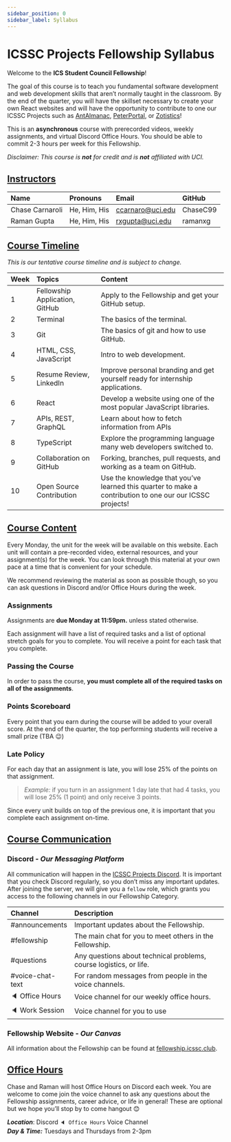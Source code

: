 ```yaml
---
sidebar_position: 0
sidebar_label: Syllabus
---
```


# ICSSC Projects Fellowship Syllabus
Welcome to the **ICS Student Council Fellowship**!

The goal of this course is to teach you fundamental software development and web development skills that aren’t normally taught in the classroom. By the end of the quarter, you will have the skillset necessary to create your own React websites and will have the opportunity to contribute to one our ICSSC Projects such as [AntAlmanac](https://antalmanac.com), [PeterPortal](http://peterportal.org), or [Zotistics](http://zotistics.com)!

This is an **asynchronous** course with prerecorded videos, weekly assignments, and virtual Discord Office Hours. You should be able to commit 2-3 hours per week for this Fellowship.

*Disclaimer: This course is **not** for credit and is **not** affiliated with UCI.*

## <u>Instructors</u>

| Name | Pronouns | Email | GitHub |
| :--- | :--- | :--- | :--- |
| Chase Carnaroli | He, Him, His | ccarnaro@uci.edu | ChaseC99 |
| Raman Gupta | He, Him, His | rxgupta@uci.edu | ramanxg |

## <u>Course Timeline</u>

*This is our tentative course timeline and is subject to change.* 

| Week | Topics | Content |
| :--- | :--- | :--- |
| 1 | Fellowship Application, GitHub | Apply to the Fellowship and get your GitHub setup. |
| 2 | Terminal | The basics of the terminal. |
| 3 | Git | The basics of git and how to use GitHub. |
| 4 | HTML, CSS, JavaScript | Intro to web development. |
| 5 | Resume Review, LinkedIn | Improve personal branding and get yourself ready for internship applications. |
| 6 | React | Develop a website using one of the most popular JavaScript libraries. |
| 7 | APIs, REST, GraphQL  | Learn about how to fetch information from APIs |
| 8 | TypeScript | Explore the programming language many web developers switched to. |
| 9 | Collaboration on GitHub | Forking, branches, pull requests, and working as a team on GitHub. |  |
| 10 | Open Source Contribution | Use the knowledge that you’ve learned this quarter to make a contribution to one our our ICSSC projects! |

## <u>Course Content</u>

Every Monday, the unit for the week will be available on this website. Each unit will contain a pre-recorded video, external resources, and your assignment(s) for the week. You can look through this material at your own pace at a time that is convenient for your schedule. 

We recommend reviewing the material as soon as possible though, so you can ask questions in Discord and/or Office Hours during the week.

### Assignments

Assignments are **due Monday at 11:59pm.** unless stated otherwise. 

Each assignment will have a list of required tasks and a list of optional stretch goals for you to complete. You will receive a point for each task that you complete.

### Passing the Course

In order to pass the course, **you must complete all of the required tasks on all of the assignments**. 

### Points Scoreboard

Every point that you earn during the course will be added to your overall score. At the end of the quarter, the top performing students will receive a small prize (TBA 😉)

### Late Policy

For each day that an assignment is late, you will lose 25% of the points on that assignment.

> *Example:* if you turn in an assignment 1 day late that had 4 tasks, you will lose 25% (1 point) and only receive 3 points.

Since every unit builds on top of the previous one, it is important that you complete each assignment on-time.

## <u>Course Communication</u>

### Discord - *Our Messaging Platform*

All communication will happen in the [ICSSC Projects Discord](http://discord.gg/GzF76D7UhY). 
It is important that you check Discord regularly, so you don’t miss any important updates.
After joining the server, we will give you a `fellow` role, which grants you access to the following channels in our Fellowship Category.

| Channel | Description |
| :--- | :--- |
| #announcements | Important updates about the Fellowship. |
| #fellowship | The main chat for you to meet others in the Fellowship. |
| #questions | Any questions about technical problems, course logistics, or life. |
| #voice-chat-text | For random messages from people in the voice channels. |
| 🔈 Office Hours | Voice channel for our weekly office hours. |
| 🔈 Work Session | Voice channel for you to use  |

### Fellowship Website - *Our Canvas*

All information about the Fellowship can be found at [fellowship.icssc.club](https://fellowship.icssc.club/course/syllabus). 


## <u>Office Hours</u>

Chase and Raman will host Office Hours on Discord each week. You are welcome to come join the voice channel to ask any questions about the Fellowship assignments, career advice, or life in general! These are optional but we hope you’ll stop by to come hangout 😊

***Location***: Discord `🔈 Office Hours` Voice Channel  
***Day & Time:*** Tuesdays and Thursdays from 2-3pm